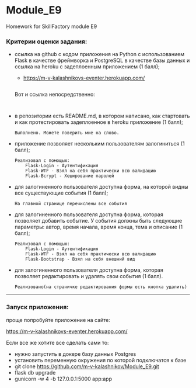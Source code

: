 # Module_E9
Homework for SkillFactory module E9 


### Критерии оценки задания:

- ссылка на github с кодом приложения на Python с использованием Flask в качестве фреймворка и PostgreSQL в качестве базы данных и ссылка на heroku с задеплоенным приложением (1 балл);
  - https://m-v-kalashnikovs-eventer.herokuapp.com/
    ```
  Вот и ссылка непосредственно: 
    ```
  
  
- в репозитории есть README.md, в котором написано, как стартовать и как протестировать задеплоенное в heroku приложение (1 балл);
    ```
    Выполнено. Можете поверить мне на слово.
    ```
- приложение позволяет нескольким пользователям залогиниться (1 балл);
    ``` 
  Реализовал с помощью:
        Flask-Login - Аутентификация
        Flask-WTF - Взял на себя практически всю валидацию
        Flask-Bcrypt - Хеширование паролей
    ```  
  
- для залогиненного пользователя доступна форма, на которой видны все существующие события (1 балл);
    ```
    На главной странице перечислены все события
    ```
  
- для залогиненного пользователя доступна форма, которая позволяет добавить событие. У события должны быть следующие параметры: автор, время начала, время конца, тема и описание (1 балл);
    ```
    Реализовал с помощью:
        Flask-Login - Аутентификация
        Flask-WTF - Взял на себя практически всю валидацию
        Flask-Bootstrap - Взял на себя внешний вид
    ```
  
- для залогиненного пользователя доступна форма, которая позволяет редактировать и удалять свои события (1 балл).
    ```
    Реализовано(на страничке редактирования формы есть кнопка удалить)
    ```
---

### Запуск приложения:
проще попробуйте приложение на сайте: 

https://m-v-kalashnikovs-eventer.herokuapp.com/


Если все же хотите все сделать сами то:
- нужно запустить в докере базу данных Postgres
- установить переменную окружения по которой подключатся к базе
- git clone https://github.com/m-v-kalashnikov/Module_E9.git
- flask db upgrade
- gunicorn -w 4 -b 127.0.0.1:5000 app:app
